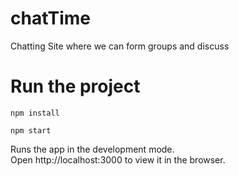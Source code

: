 # chatTime
Chatting Site where we can form groups and discuss
# Run the project
```
npm install

npm start
```

Runs the app in the development mode.
<br>
Open http://localhost:3000 to view it in the browser.